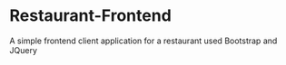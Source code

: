 # Restaurant-Frontend

A simple frontend client application for a restaurant
used Bootstrap and JQuery
